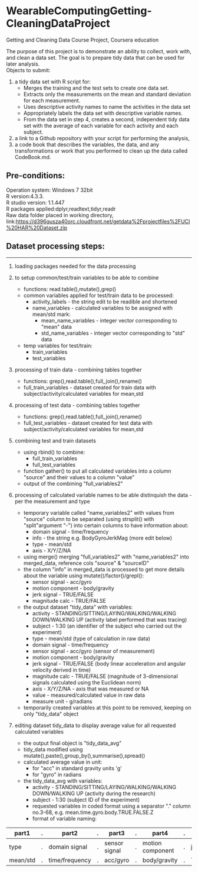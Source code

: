 # WearableComputingGetting-CleaningDataProject
Getting and Cleaning Data Course Project, Coursera education

The purpose of this project is to demonstrate an ability to collect, work with, and clean a data set. The goal is to prepare tidy data that can be used for later analysis.  
Objects to submit:  
1. a tidy data set with R script for:  
	* Merges the training and the test sets to create one data set.  
	* Extracts only the measurements on the mean and standard deviation for each measurement.  
	* Uses descriptive activity names to name the activities in the data set  
	* Appropriately labels the data set with descriptive variable names.  
	* From the data set in step 4, creates a second, independent tidy data set with the average of each variable for each activity and each subject.  
2. a link to a Github repository with your script for performing the analysis,  
3. a code book that describes the variables, the data, and any transformations or work that you performed to clean up the data called CodeBook.md.  


## Pre-conditions:
Operation system: Windows 7 32bit  
R version:4.3.3.  
R studio version: 1.1.447  
R packages applied:dplyr,readtext,tidyr,readr  
Raw data folder placed in working directory, link:https://d396qusza40orc.cloudfront.net/getdata%2Fprojectfiles%2FUCI%20HAR%20Dataset.zip  

## Dataset processing steps:
----------------------------
1. loading packages needed for the data processing  

2. to setup common/test/train variables to be able to combine  
	* functions: read.table(),mutate(),grep()  
	* common variables applied for test/train data to be processed:  
		+ activity_labels - the string edit to be readible and shortened  
		+ name_variables - calculated variables to be assigned with mean/std mark:  
			+ mean_name_variables - integer vector corresponding to "mean" data    
			+ std_name_variables - integer vector corresponding to "std" data    
	* temp variables for test/train:  
		+ train_variables  
		+ test_variables  	 	

3. processing of train data - combining tables together  
	* functions: grep(),read.table(),full_join(),rename()  
	* full_train_variables - dataset created for train data with subject/activity/calculated variables for mean,std  

4. processing of test data - combining tables together  
	* functions: grep(),read.table(),full_join(),rename()  
	* full_test_variables - dataset created for test data with subject/activity/calculated variables for mean,std  

5. combining test and train datasets  
	* using rbind() to combine:  
		+ full_train_variables  
		+ full_test_variables  
	* function gather() to put all calculated variables into a column "source" and their values to a column "value"  
	* output of the combining "full_variables2"  

6. processing of calculated variable names to be able distinquish the data - per the measurement and type  
	* temporary variable called "name_variables2" with values from "source" column to be separated (using strsplit() with "split"argument "-") into certain columns to have information about:  
		+ domain signal - time/frequency  
		+ info - the string e.g. BodyGyroJerkMag (more edit below)  
		+ type - mean/std  
		+ axis - X/Y/Z/NA  
	* using merge() merging "full_variables2" with "name_variables2" into merged_data, reference cols "source" & "sourceID"  	
	* the column "info" in merged_data is processed to get more details about the variable using mutate()/factor()/grepl():  
		+ sensor signal - acc/gyro  
		+ motion component - body/gravity  
		+ jerk signal - TRUE/FALSE  
		+ magnitude calc - TRUE/FALSE  
	* the output dataset "tidy_data" with variables:  
		+ activity - STANDING/SITTING/LAYING/WALKING/WALKING DOWN/WALKING UP (activity label performed that was tracing)  
		+ subject  - 1:30 (an identifier of the subject who carried out the experiment)  
		+ type - mean/std (type of calculation in raw data)  
		+ domain signal - time/frequency      
		+ sensor signal - acc/gyro (sensor of measurement)      
		+ motion component - body/gravity  
		+ jerk signal - TRUE/FALSE (body linear acceleration and angular velocity derived in time)  
		+ magnitude calc - TRUE/FALSE  (magnitude of 3-dimensional signals calculated using the Euclidean norm)  
		+ axis - X/Y/Z/NA - axis that was measured or NA  
		+ value - measured/calculated value in raw data  
		+ measure unit - g/radians    
	* temporarily created variables at this point to be removed, keeping on only "tidy_data" object  
7. editing dataset tidy_data to display average value for all requested calculated variables  
	* the output final object is "tidy_data_avg"  
	* tidy_data modified using mutate(),paste(),group_by(),summarise(),spread()  
	* calculated average value in unit:  
		+ for "acc" in standard gravity units 'g'  
		+ for "gyro" in radians 
	* the tidy_data_avg with variables:  
		+ activity - STANDING/SITTING/LAYING/WALKING/WALKING DOWN/WALKING UP (activity during the research)  
		+ subject  - 1:30 (subject ID of the experiment)  
		+ requested variables in coded format using a separator "." column no.3-68, e.g. mean.time.gyro.body.TRUE.FALSE.Z  
		+ format of variable naming:  

part1	|.|part2	  |.|part3        |.|part4           |.|part5           |.|part6         |.|part7   |
--------|-|---------------|-|-------------|-|----------------|-|----------------|-|--------------|-|--------|
type	|.|domain signal  |.|sensor signal|.|motion component|.|jerk signal	|.|magnitude calc|.|axis    |
mean/std|.|time/frequency |.|acc/gyro	  |.|body/gravity    |.|TRUE/FALSE	|.|TRUE/FALSE	 |.|X/Y/Z/NA|  
	 
